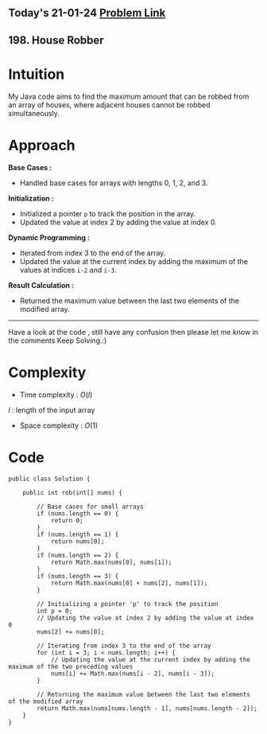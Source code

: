 ## Today's 21-01-24 [Problem Link](https://leetcode.com/problems/house-robber/description/?envType=daily-question&envId=2024-01-21)
## 198. House Robber


# Intuition
<!-- Describe your first thoughts on how to solve this problem. -->
My Java code aims to find the maximum amount that can be robbed from an array of houses, where adjacent houses cannot be robbed simultaneously.

# Approach
<!-- Describe your approach to solving the problem. -->
**Base Cases :**
- Handled base cases for arrays with lengths 0, 1, 2, and 3.

**Initialization :**
- Initialized a pointer `p` to track the position in the array.
- Updated the value at index 2 by adding the value at index 0.

**Dynamic Programming :**
- Iterated from index 3 to the end of the array.
- Updated the value at the current index by adding the maximum of the values at indices `i-2` and `i-3`.

**Result Calculation :**
- Returned the maximum value between the last two elements of the modified array.

---
Have a look at the code , still have any confusion then please let me know in the comments
Keep Solving.:)
# Complexity
- Time complexity : $O(l)$
<!-- Add your time complexity here, e.g. $$O(n)$$ -->
$l$ : length of the input array
- Space complexity : $O(1)$
<!-- Add your space complexity here, e.g. $$O(n)$$ -->

# Code
```
public class Solution {
    
    public int rob(int[] nums) {

        // Base cases for small arrays
        if (nums.length == 0) {
            return 0;
        }
        if (nums.length == 1) {
            return nums[0];
        }
        if (nums.length == 2) {
            return Math.max(nums[0], nums[1]);
        }
        if (nums.length == 3) {
            return Math.max(nums[0] + nums[2], nums[1]);
        }

        // Initializing a pointer 'p' to track the position
        int p = 0;
        // Updating the value at index 2 by adding the value at index 0
        nums[2] += nums[0];

        // Iterating from index 3 to the end of the array
        for (int i = 3; i < nums.length; i++) {
            // Updating the value at the current index by adding the maximum of the two preceding values
            nums[i] += Math.max(nums[i - 2], nums[i - 3]);
        }

        // Returning the maximum value between the last two elements of the modified array
        return Math.max(nums[nums.length - 1], nums[nums.length - 2]);
    }
}

```